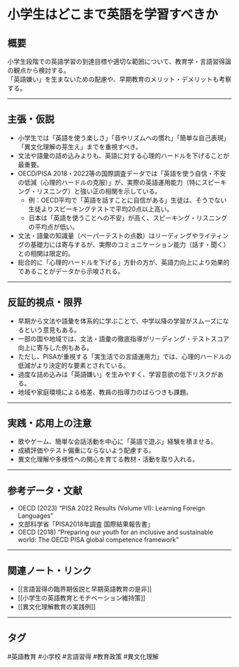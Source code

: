# 小学生はどこまで英語を学習すべきか

## 概要
小学生段階での英語学習の到達目標や適切な範囲について、教育学・言語習得論の観点から検討する。  
「英語嫌い」を生まないための配慮や、早期教育のメリット・デメリットも考察する。

---

## 主張・仮説
- 小学生では「英語を使う楽しさ」「音やリズムへの慣れ」「簡単な自己表現」「異文化理解の芽生え」までを重視すべき。
- 文法や語彙の詰め込みよりも、英語に対する心理的ハードルを下げることが最重要。
- OECD/PISA 2018・2022等の国際調査データでは「英語を使う自信・不安の低減（心理的ハードルの克服）」が、実際の英語運用能力（特にスピーキング・リスニング）と強い正の相関を示している。
    - 例：OECD平均で「英語を話すことに自信がある」生徒は、そうでない生徒よりスピーキングテストで平均20点以上高い。
    - 日本は「英語を使うことへの不安」が高く、スピーキング・リスニングの平均点が低い。
- 文法・語彙の知識量（ペーパーテストの点数）はリーディングやライティングの基礎力には寄与するが、実際のコミュニケーション能力（話す・聞く）との相関は限定的。
- 総合的に「心理的ハードルを下げる」方針の方が、英語力向上により効果的であることがデータから示唆される。

---

## 反証的視点・限界
- 早期から文法や語彙を体系的に学ぶことで、中学以降の学習がスムーズになるという意見もある。
- 一部の国や地域では、文法・語彙の徹底指導がリーディング・テストスコア向上に寄与した例もある。
- ただし、PISAが重視する「実生活での言語運用力」では、心理的ハードルの低減がより決定的な要素とされている。
- 過度な詰め込みは「英語嫌い」を生みやすく、学習意欲の低下リスクがある。
- 地域や家庭環境による格差、教員の指導力のばらつきも課題。

---

## 実践・応用上の注意
- 歌やゲーム、簡単な会話活動を中心に「英語で遊ぶ」経験を積ませる。
- 成績評価やテスト偏重にならないよう配慮する。
- 異文化理解や多様性への関心を育てる教材・活動を取り入れる。

---

## 参考データ・文献
- OECD (2023) “PISA 2022 Results (Volume VI): Learning Foreign Languages”
- 文部科学省「PISA2018年調査 国際結果報告書」
- OECD (2018) “Preparing our youth for an inclusive and sustainable world: The OECD PISA global competence framework”

---

## 関連ノート・リンク
- [[言語習得の臨界期仮説と早期英語教育の是非]]
- [[小学生の英語教育とモチベーション維持策]]
- [[異文化理解教育の実践例]]

---

## タグ
#英語教育 #小学校 #言語習得 #教育政策 #異文化理解
